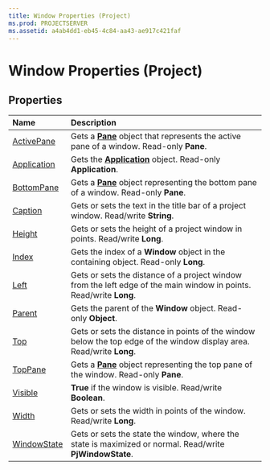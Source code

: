 ```yaml
---
title: Window Properties (Project)
ms.prod: PROJECTSERVER
ms.assetid: a4ab4dd1-eb45-4c84-aa43-ae917c421faf
---
```



# Window Properties (Project)

## Properties



|**Name**|**Description**|
|:-----|:-----|
|[ActivePane](window-activepane-property-project.md)|Gets a  **[Pane](pane-object-project.md)** object that represents the active pane of a window. Read-only **Pane**.|
|[Application](window-application-property-project.md)|Gets the  **[Application](application-object-project.md)** object. Read-only **Application**.|
|[BottomPane](window-bottompane-property-project.md)|Gets a  **[Pane](pane-object-project.md)** object representing the bottom pane of a window. Read-only **Pane**.|
|[Caption](window-caption-property-project.md)|Gets or sets the text in the title bar of a project window. Read/write  **String**.|
|[Height](window-height-property-project.md)|Gets or sets the height of a project window in points. Read/write  **Long**.|
|[Index](window-index-property-project.md)|Gets the index of a  **Window** object in the containing object. Read-only **Long**.|
|[Left](window-left-property-project.md)|Gets or sets the distance of a project window from the left edge of the main window in points. Read/write  **Long**.|
|[Parent](window-parent-property-project.md)|Gets the parent of the  **Window** object. Read-only **Object**.|
|[Top](window-top-property-project.md)|Gets or sets the distance in points of the window below the top edge of the window display area. Read/write  **Long**.|
|[TopPane](window-toppane-property-project.md)|Gets a  **[Pane](pane-object-project.md)** object representing the top pane of the window. Read-only **Pane**.|
|[Visible](window-visible-property-project.md)|**True** if the window is visible. Read/write **Boolean**.|
|[Width](window-width-property-project.md)|Gets or sets the width in points of the window. Read/write  **Long**.|
|[WindowState](window-windowstate-property-project.md)|Gets or sets the state the window, where the state is maximized or normal. Read/write  **PjWindowState**.|

